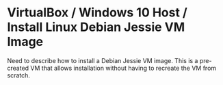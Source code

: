 # VirtualBox / Windows 10 Host / Install Linux Debian Jessie VM Image

Need to describe how to install a Debian Jessie VM image.
This is a pre-created VM that allows installation without having to recreate the VM from scratch.
